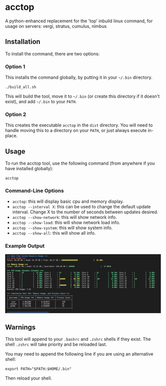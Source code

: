 # acctop

A python-enhanced replacement for the 'top' inbuild linux command, for usage on servers: vergi, stratus, cumulus, nimbus

## Installation

To install the command, there are two options:

### Option 1

This installs the command globally, by putting it in your `~/.bin` directory.

```[bash]
./build_all.sh
```

This will build the tool, move it to `~/.bin` (or create this directory if it doesn't exist), and add `~/.bin` to your `PATH`.

### Option 2

This creates the executable `acctop` in the `dist` directory.
You will need to handle moving this to a directory on your `PATH`, or just always execute in-place.

## Usage

To run the acctop tool, use the following command (from anywhere if you have installed globally):

```[bash]
acctop
```

### Command-Line Options

- `acctop`: this will display basic cpu and memory display.
- `acctop --interval X`: this can be used to change the default update interval. Change X to the number of seconds between updates desired.
- `acctop --show-network`: this will show network info.
- `acctop --show-load`: this will show network load info.
- `acctop --show-system`: this will show system info.
- `acctop --show-all`: this will show all info.

### Example Output

![example_output.png](example_output.png)

## Warnings

This tool will append to your `.bashrc` and `.zshrc` shells if they exist.
The shell `.zshrc` will take priority and be reloaded last.

You may need to append the following line if you are using an alternative shell:

```[text]
export PATH="$PATH:$HOME/.bin"
```

Then reload your shell.
